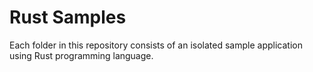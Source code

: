 # Rust Samples

Each folder in this repository consists of an isolated sample application using Rust programming language.
